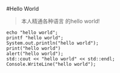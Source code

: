 <!--
author: Jimersy Lee
head: 
date: 2014-01-01
title: Hello World
tags: Blog
images: 
category: 
status: publish
summary: 本人精通各种编程语言              的hello world!
-->



#Hello World
> 本人精通各种语言              的hello world!

```
echo "hello world";
printf "hello world";
System.out.println("hello world");
print("hello world")
alert("hello world");
std::cout << "hello world" << std::endl;
Console.WriteLine("hello world"); 

```

